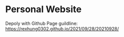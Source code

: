 # Personal Website

Depoly with Github Page guildline:
https://rexhung0302.github.io/2021/09/28/20210928/
